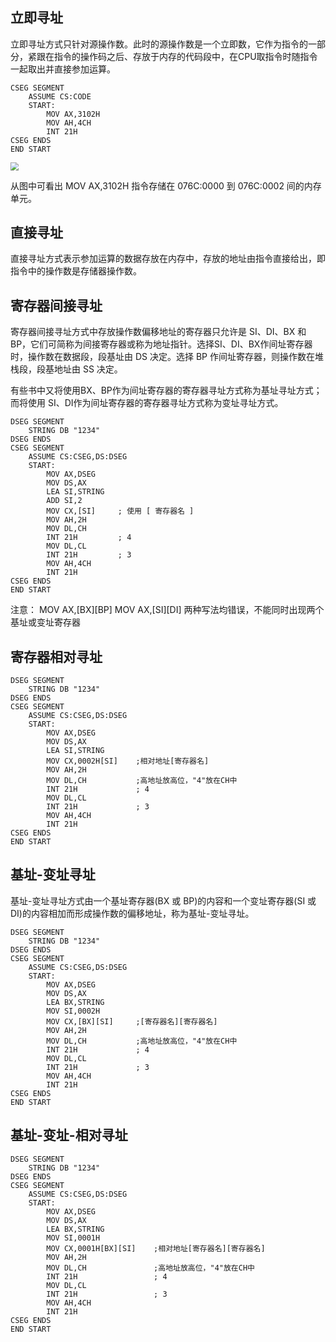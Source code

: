 ## 立即寻址

立即寻址方式只针对源操作数。此时的源操作数是一个立即数，它作为指令的一部分，紧跟在指令的操作码之后、存放于内存的代码段中，在CPU取指令时随指令一起取出并直接参加运算。

```assembly
CSEG SEGMENT
    ASSUME CS:CODE
    START:
        MOV AX,3102H
        MOV AH,4CH
        INT 21H
CSEG ENDS
END START
```

<img src="https://img-blog.csdnimg.cn/a63bf15cd3cf4f97995624f8c3e9b4dd.png" style="zoom:80%;" />

从图中可看出 MOV AX,3102H 指令存储在 076C:0000 到 076C:0002 间的内存单元。 

## 直接寻址

直接寻址方式表示参加运算的数据存放在内存中，存放的地址由指令直接给出，即指令中的操作数是存储器操作数。

## 寄存器间接寻址

寄存器间接寻址方式中存放操作数偏移地址的寄存器只允许是 SI、DI、BX 和 BP，它们可简称为间接寄存器或称为地址指针。选择SI、DI、BX作间址寄存器时，操作数在数据段，段基址由 DS 决定。选择 BP 作间址寄存器，则操作数在堆栈段，段基地址由 SS 决定。

有些书中又将使用BX、BP作为间址寄存器的寄存器寻址方式称为基址寻址方式；而将使用 SI、DI作为间址寄存器的寄存器寻址方式称为变址寻址方式。

```assembly
DSEG SEGMENT
    STRING DB "1234"
DSEG ENDS
CSEG SEGMENT
    ASSUME CS:CSEG,DS:DSEG
    START:
        MOV AX,DSEG
        MOV DS,AX
        LEA SI,STRING
        ADD SI,2
        MOV CX,[SI]		; 使用 [ 寄存器名 ]
        MOV AH,2H
        MOV DL,CH
        INT 21H     	; 4
        MOV DL,CL
        INT 21H     	; 3
        MOV AH,4CH
        INT 21H
CSEG ENDS
END START
```

注意： MOV AX,\[BX\]\[BP\]        MOV AX,\[SI\]\[DI\]         两种写法均错误，不能同时出现两个基址或变址寄存器

## 寄存器相对寻址

```assembly
DSEG SEGMENT
    STRING DB "1234"
DSEG ENDS
CSEG SEGMENT
    ASSUME CS:CSEG,DS:DSEG
    START:
        MOV AX,DSEG
        MOV DS,AX
        LEA SI,STRING
        MOV CX,0002H[SI]	;相对地址[寄存器名] 
        MOV AH,2H
        MOV DL,CH			;高地址放高位，"4"放在CH中
        INT 21H     		; 4
        MOV DL,CL
        INT 21H     		; 3
        MOV AH,4CH
        INT 21H
CSEG ENDS
END START
```

## 基址-变址寻址

基址-变址寻址方式由一个基址寄存器(BX 或 BP)的内容和一个变址寄存器(SI 或 DI)的内容相加而形成操作数的偏移地址，称为基址-变址寻址。

```assembly
DSEG SEGMENT
    STRING DB "1234"
DSEG ENDS
CSEG SEGMENT
    ASSUME CS:CSEG,DS:DSEG
    START:
        MOV AX,DSEG
        MOV DS,AX
        LEA BX,STRING
        MOV SI,0002H
        MOV CX,[BX][SI]	    ;[寄存器名][寄存器名] 
        MOV AH,2H
        MOV DL,CH			;高地址放高位，"4"放在CH中
        INT 21H     		; 4
        MOV DL,CL
        INT 21H     		; 3
        MOV AH,4CH
        INT 21H
CSEG ENDS
END START
```

## 基址-变址-相对寻址

```assembly
DSEG SEGMENT
    STRING DB "1234"
DSEG ENDS
CSEG SEGMENT
    ASSUME CS:CSEG,DS:DSEG
    START:
        MOV AX,DSEG
        MOV DS,AX
        LEA BX,STRING
        MOV SI,0001H
        MOV CX,0001H[BX][SI]	;相对地址[寄存器名][寄存器名] 
        MOV AH,2H
        MOV DL,CH				;高地址放高位，"4"放在CH中
        INT 21H     			; 4
        MOV DL,CL
        INT 21H     			; 3
        MOV AH,4CH
        INT 21H
CSEG ENDS
END START
```

